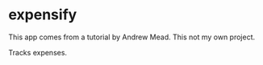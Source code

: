 # expensify

This app comes from a tutorial by Andrew Mead. This not my own project.

Tracks expenses.